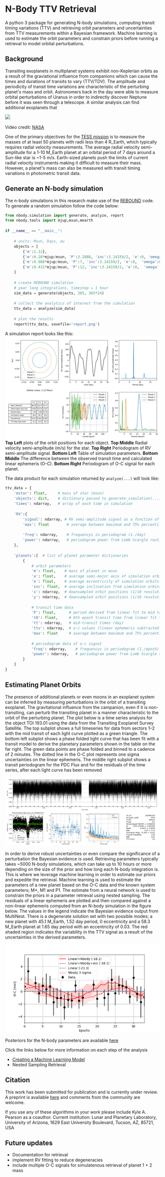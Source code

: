 # N-Body TTV Retrieval
A python 3 package for generating N-body simulations, computing transit timing variations (TTV) and retrieving orbit parameters and uncertainties from TTV measurements within a Bayesian framework. Machine learning is used to estimate the orbit parameters and constrain priors before running a retrieval to model orbital perturbations. 

## Background
Transiting exoplanets in multiplanet systems exhibit non-Keplerian orbits as a result of the graviational influence from companions which can cause the times and durations of transits to vary (TTV/TDV). The amplitude and periodicity of transit time variations are characteristic of the perturbing planet's mass and orbit. Astronomers back in the day were able to measure orbital perturbations of Uranus in order to indirectly discover Neptune before it was seen through a telescope. A similar analysis can find additional exoplanets that  

![](figures/exoplanet_ttv.gif)

Video credit: [NASA](https://www.youtube.com/watch?v=rqQ1xKsNIQE)

One of the primary objectives for the [TESS mission](https://tess.mit.edu/) is to measure the masses of at least 50 planets with radii less than 4 R_Earth, which typically requires radial velocity measurements. The average radial velocity semi-amplitude for a 1-10 M_Earth planet at an orbital period of 7 days around a Sun-like star is ~1-5 m/s. Earth-sized planets push the limits of current radial velocity instruments making it difficult to measure their mass. However, a planet's mass can also be measured with transit timing variations in photometric transit data.

## Generate an N-body simulation 
The n-body simulations in this research make use of the [REBOUND](https://rebound.readthedocs.io) code. To generate a random simulation follow the code below: 
```python
from nbody.simulation import generate, analyze, report
from nbody.tools import mjup,msun,mearth

if __name__ == "__main__":
    
    # units: Msun, Days, au
    objects = [
        {'m':1.12},
        {'m':0.28*mjup/msun, 'P':3.2888, 'inc':3.14159/2, 'e':0, 'omega':0  }, 
        {'m':0.988*mjup/msun, 'P':7, 'inc':3.14159/2, 'e':0,  'omega':0  }, 
        {'m':0.432*mjup/msun, 'P':12, 'inc':3.14159/2, 'e':0,  'omega':0  }, 
    ]

    # create REBOUND simulation
    # year long integrations, timestep = 1 hour
    sim_data = generate(objects, 365, 365*24)

    # collect the analytics of interest from the simulation
    ttv_data = analyze(sim_data)

    # plot the results 
    report(ttv_data, savefile='report.png')
```
A simulation report looks like this: 
![](figures/report_simulation.png)
**Top Left** plots of the orbit positions for each object. **Top Middle** Radial velocity semi-amplitude (m/s) for the star. **Top Right** Periodogram of RV semi-amplitude signal. **Bottom Left** Table of simulation parameters. **Bottom Middle** The difference between the observed transit time and calculated linear ephemeris (O-C). **Bottom Right** Periodogram of O-C signal for each planet. 

The data product for each simulation returned by `analyze(...)` will look like: 
```python
ttv_data = {
    'mstar': float,     # mass of star (msun)
    'objects': dict,    # dictionary passed to generate_simulation(...) method 
    'times': ndarray,   # array of each time in simulation 

    'RV':{
        'signal': ndarray, # RV semi-amplitude signal as a function of time (m/s)
        'max': float        # average between maximum and 75% percentile of RV semi-amplitude (m/s)

        'freq': ndarray,    # frequencys in periodogram (1./day)
        'power': ndarray,   # periodogram power from Lomb Scargle routine
    },

    'planets':[  # list of planet parameter dictionaries 
        {
            # orbit parameters
            'm': float,    # mass of planet in msun
            'a': float,    # average semi-major axis of simulation orbits (au)
            'e': float,    # average eccentricity of simulation orbits
            'inc': float,  # average inclination from simulation orbits
            'x': ndarray,  # downsampled orbit positions (1/10 resolution, au)
            'y': ndarray,  # downsampled orbit positions (1/10 resolution, au)

            # transit time data 
            'P': float,      # period derived from linear fit to mid transit times (day)
            't0': float,     # 0th epoch transit time from linear fit to mid transit times (day)
            'tt': ndarray,   # mid-transit times (day)
            'ttv': ndarray,  # o-c values (linear ephemeris subtracted from tt) (day)
            'max': float     # average between maximum and 75% percentile of O-C signal (min)

            # periodogram data of o-c signal 
            'freq': ndarray,    # frequencys in periodogram (1./epoch)
            'power': ndarray,   # periodogram power from Lomb Scargle routine
        }
    ]
}
```

## Estimating Planet Orbits
The presence of additional planets or even moons in an exoplanet system can be inferred by measuring perturbations in the orbit of a transiting exoplanet. The gravitational influence from the campanion, even if it is non-transiting, can perturb the transiting planet in a manner characteristic to the orbit of the perturbing planet. The plot below is a time series analysis for the object TOI 193.01 using the data from the Transiting Exoplanet Survey Satellite. The top subplot shows a full timeseries for data from sectors 1–2 with the mid transit of each light curve plotted as a green triangle. The bottom left subplot shows a phase folded light curve that has been fit with a transit model to derive the planetary parameters shown in the table on the far right. The green data points are phase folded and binned to a cadence of 2 minutes. The dotted line in the O-C plot represents one sigma uncertainties on the linear ephemeris. The middle right subplot shows a transit periodogram for the PDC Flux and for the residuals of the time series, after each light curve has been removed

![](figures/timeseries_183985250.png)

In order to derive robust uncertainties or even compare the significance of a perturbation the Bayesian evidence is used. Retrieving parameters typically takes ~5000 N-body simulations, which can take up to 10 hours or more depending on the size of the prior and how long each N-body integration is. This is where we leverage machine learning in order to estimate our priors and expedite the retrieval. Machine learning is used to estimate the parameters of a new planet based on the O-C data and the known system parameters; M*, M1 and P1. The estimate from a neural network is used to constrain the priors in a parameter retrieval using nested sampling. The residuals of a linear ephemeris are plotted and then compared against a non-linear ephemeris computed from an N-body simulation in the figure below. The values in the legend indicate the Bayesian evidence output from MultiNest. There is a degenerate solution set with two possible modes; a new planet with 45.1 M_Earth, 1.52 day period, 0 eccentricity and a 58.3 M_Earth planet at 1.65 day period with an eccentricity of 0.03. The red shaded region indicates the variability in the TTV signal as a result of the uncertainties in the derived parameters.

![](figures/planetX_ttvfit.png)

Posteriors for the N-body parameters are available [here](figures/planetX_nbody_posterior_zoom.png)

Click the links below for more information on each step of the analysis
- [Creating a Machine Learning Model](simulations/)
- Nested Sampling Retrieval


## Citation 
This work has been submitted for publication and is currently under review. A preprint is available [here](https://www.overleaf.com/read/mfqvfxjbfrwh) and comments from the community are welcome. 

If you use any of these algorithms in your work please include Kyle A. Pearson as a coauthor. Current institution: Lunar and Planetary Laboratory, University of Arizona, 1629 East University Boulevard, Tucson, AZ, 85721, USA

## Future updates
- Documentation for retrieval
- implement RV fitting to reduce degeneracies
- include multiple O-C signals for simulatenous retrieval of planet 1 + 2 mass